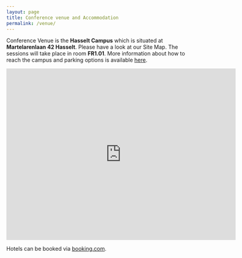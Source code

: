 ```yaml
---
layout: page
title: Conference venue and Accommodation
permalink: /venue/
---
```


Conference Venue is the **Hasselt Campus** which is situated at **Martelarenlaan
42 Hasselt**. Please have a look at our Site Map. The sessions will take place
in room **FR1.01**. More information about how to reach the campus and parking
options is available [here](https://www.uhasselt.be/Contact-and-location).

<iframe src="https://www.google.com/maps/embed?pb=!1m18!1m12!1m3!1d2514.4691862416757!2d5.3401043156014!3d50.93353556031912!2m3!1f0!2f0!3f0!3m2!1i1024!2i768!4f13.1!3m3!1m2!1s0x47c120560c066493%3A0x875e2879ce8a531a!2sUniversiteit%20Hasselt!5e0!3m2!1snl!2snl!4v1569012320627!5m2!1snl!2snl" width="600" height="450" frameborder="0" style="border:0;" allowfullscreen=""></iframe>

Hotels can be booked via [booking.com](https://www.booking.com/searchresults.nl.html?aid=318615&label=New_Dutch_BE_20153202025-o0QoXD*jggsjiUhHWxRgqwS217272064748%3Apl%3Ata%3Ap1%3Ap2%3Aac%3Aap1t1%3Aneg%3Afi2643310607%3Atidsa-366188919517%3Alp1001159%3Ali%3Adec%3Adm&lang=nl&sid=b504a17943e2f7d41da5e011d0438d47&sb=1&src=city&src_elem=sb&error_url=https%3A%2F%2Fwww.booking.com%2Fcity%2Fbe%2Fhasselt.nl.html%3Faid%3D318615%3Blabel%3DNew_Dutch_BE_20153202025-o0QoXD%252AjggsjiUhHWxRgqwS217272064748%253Apl%253Ata%253Ap1%253Ap2%253Aac%253Aap1t1%253Aneg%253Afi2643310607%253Atidsa-366188919517%253Alp1001159%253Ali%253Adec%253Adm%3Bsid%3Db504a17943e2f7d41da5e011d0438d47%3Binac%3D0%26%3B&ss=Hasselt&is_ski_area=0&ssne=Hasselt&ssne_untouched=Hasselt&city=-1959925&checkin_monthday=10&checkin_month=10&checkin_year=2019&checkout_monthday=11&checkout_month=10&checkout_year=2019&group_adults=1&group_children=0&no_rooms=1&b_h4u_keep_filters=&from_sf=1).
